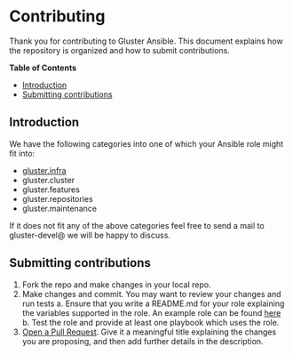 # Contributing

Thank you for contributing to Gluster Ansible. This document explains how the repository is organized and how to submit contributions.

**Table of Contents**

- [Introduction](#introduction)
- [Submitting contributions](#submitting-contributions)

## Introduction

We have the following categories into one of which your Ansible role might fit into:

* [gluster.infra](https://github.com/gluster/gluster-ansible-infra)
* gluster.cluster
* gluster.features
* gluster.repositories
* gluster.maintenance

If it does not fit any of the above categories feel free to send a mail to gluster-devel@ we will be happy to discuss.

## Submitting contributions

1. Fork the repo and make changes in your local repo.
2. Make changes and commit. You may want to review your changes and run tests
   a. Ensure that you write a README.md for your role explaining the variables supported in the role. An example role can be found [here](https://github.com/gluster/gluster-ansible-infra)
   b. Test the role and provide at least one playbook which uses the role.
3. [Open a Pull Request](https://help.github.com/articles/creating-a-pull-request/). Give it a meaningful title explaining the changes you are proposing, and then add further details in the description.
